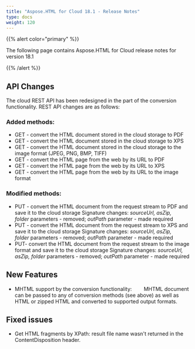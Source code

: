 ```yaml
---
title: "Aspose.HTML for Cloud 18.1 - Release Notes"
type: docs
weight: 120
---
```


{{% alert color="primary" %}} 

The following page contains Aspose.HTML for Cloud release notes for version 18.1

{{% /alert %}} 
## **API Changes**
The cloud REST API has been redesigned in the part of the conversion functionality. REST API changes are as follows:
### **Added methods:**
- GET - convert the HTML document stored in the cloud storage to PDF
- GET - convert the HTML document stored in the cloud storage to XPS
- GET - convert the HTML document stored in the cloud storage to the image format (JPEG, PNG, BMP, TIFF) 
- GET - convert the HTML page from the web by its URL to PDF
- GET - convert the HTML page from the web by its URL to XPS
- GET - convert the HTML page from the web by its URL to the image format
### **Modified methods:**
- PUT - convert the HTML document from the request stream to PDF and save it to the cloud storage
  Signature changes: *sourceUrl, asZip, folder* parameters - removed; *outPath* parameter - made required
- PUT - convert the HTML document from the request stream to XPS and save it to the cloud storage
  Signature changes: *sourceUrl, asZip, folder* parameters - removed; *outPath* parameter - made required
- PUT- convert the HTML document from the request stream to the image format and save it to the cloud storage
  Signature changes: *sourceUrl, asZip, folder* parameters - removed; *outPath* parameter - made required
## **New Features**
- MHTML support by the conversion functionality:
  `    `MHTML document can be passed to any of conversion methods (see above) as well as HTML or zipped HTML and converted to supported output formats.
## **Fixed issues**
- Get HTML fragments by XPath: result file name wasn't returned in the ContentDisposition header.

